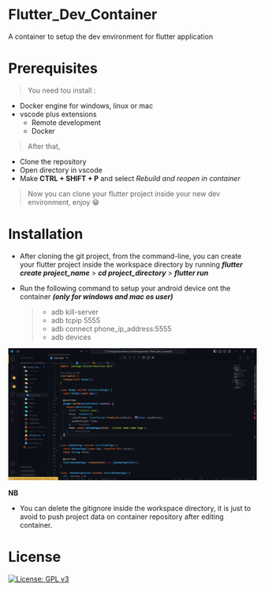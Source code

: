 # Flutter_Dev_Container
A container to setup the dev environment for flutter application

# Prerequisites

> You need tou install : 
  - Docker engine for windows, linux or mac
  - vscode plus extensions
    - Remote development
    - Docker

> After that,
  - Clone the repository
  - Open directory in vscode
  - Make **CTRL +  SHIFT + P** and select *Rebuild and reopen in container*

> Now you can clone your flutter project inside your new dev environment, enjoy 😁

# Installation

  - After cloning the git project, from the command-line, you can create your flutter project inside the workspace directory by running ***flutter create project_name*** > ***cd project_directory*** > ***flutter run***

  - Run the following command to setup your android device ont the container ***(only for windows and mac os user)***
    >- adb kill-server
    >- adb tcpip 5555
    >- adb connect phone_ip_address:5555
    >- adb devices

![Alt text](image-1.png)

**NB** 
  - You can delete the gitignore inside the workspace directory, it is just to avoid to push project data on container repository after editing container.
# License
  [![License: GPL v3](https://img.shields.io/badge/License-GPLv3-blue.svg)](https://www.gnu.org/licenses/gpl-3.0)

